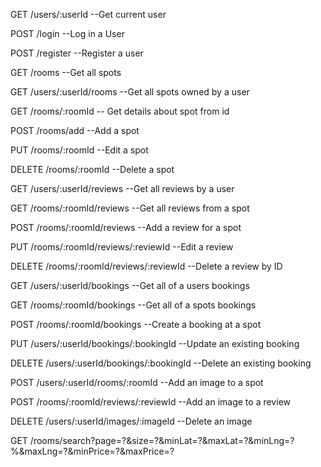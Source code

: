 GET /users/:userId  --Get current user

POST /login --Log in a User

POST /register  --Register a user

GET /rooms  --Get all spots

GET /users/:userId/rooms  --Get all spots owned by a user

GET /rooms/:roomId -- Get details about spot from id

POST /rooms/add --Add a spot

PUT /rooms/:roomId --Edit a spot

DELETE /rooms/:roomId --Delete a spot

GET /users/:userId/reviews --Get all reviews by a user

GET /rooms/:roomId/reviews --Get all reviews from a spot

POST /rooms/:roomId/reviews --Add a review for a spot

PUT /rooms/:roomId/reviews/:reviewId --Edit a review

DELETE /rooms/:roomId/reviews/:reviewId --Delete a review by ID

GET /users/:userId/bookings --Get all of a users bookings

GET /rooms/:roomId/bookings --Get all of a spots bookings

POST /rooms/:roomId/bookings --Create a booking at a spot

PUT /users/:userId/bookings/:bookingId --Update an existing booking

DELETE /users/:userId/bookings/:bookingId --Delete an existing booking

POST /users/:userId/rooms/:roomId --Add an image to a spot

POST /rooms/:roomId/reviews/:reviewId --Add an image to a review

DELETE /users/:userId/images/:imageId --Delete an image

GET /rooms/search?page=?&size=?&minLat=?&maxLat=?&minLng=?%&maxLng=?&minPrice=?&maxPrice=?


